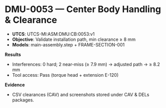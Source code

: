 # DMU-0053 — Center Body Handling & Clearance

- **UTCS**: UTCS-MI:ASM:DMU:CB:0053:v1
- **Objective**: Validate installation path, min clearance ≥ 8 mm
- **Models**: main-assembly.step + FRAME-SECTION-001

**Results**
- Interferences: 0 hard; 2 near-miss (≥ 7.9 mm) → adjusted path → ≥ 8.2 mm
- Tool access: Pass (torque head + extension E-120)

**Evidence**
- CSV clearances (CAV) and screenshots stored under CAV & DELs packages.
